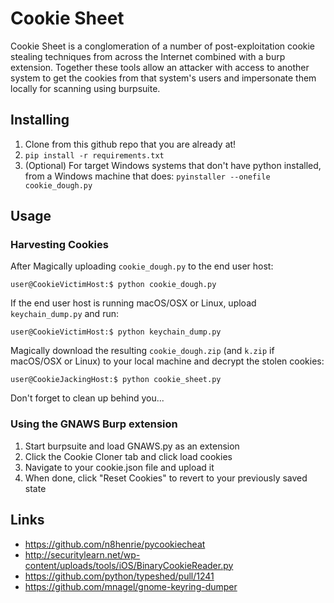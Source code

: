# Cookie Sheet
Cookie Sheet is a conglomeration of a number of post-exploitation cookie stealing techniques from across the Internet combined with a burp extension. Together these tools allow an attacker with access to another system to get the cookies from that system's users and impersonate them locally for scanning using burpsuite.

## Installing

1. Clone from this github repo that you are already at!
2. `pip install -r requirements.txt`
3. (Optional) For target Windows systems that don't have python installed, from a Windows machine that does: `pyinstaller --onefile cookie_dough.py`


## Usage

### Harvesting Cookies

After Magically uploading `cookie_dough.py` to the end user host:

`user@CookieVictimHost:$ python cookie_dough.py`

If the end user host is running macOS/OSX or Linux, upload `keychain_dump.py` and run:
 
`user@CookieVictimHost:$ python keychain_dump.py`

 Magically download the resulting `cookie_dough.zip` (and `k.zip` if macOS/OSX or Linux) to your local machine and decrypt the stolen cookies:

`user@CookieJackingHost:$ python cookie_sheet.py`

Don't forget to clean up behind you...


### Using the GNAWS Burp extension
1. Start burpsuite and load GNAWS.py as an extension
2. Click the Cookie Cloner tab and click load cookies
3. Navigate to your cookie.json file and upload it
4. When done, click "Reset Cookies" to revert to your previously saved state

## Links

* https://github.com/n8henrie/pycookiecheat
* http://securitylearn.net/wp-content/uploads/tools/iOS/BinaryCookieReader.py
* https://github.com/python/typeshed/pull/1241
* https://github.com/mnagel/gnome-keyring-dumper
